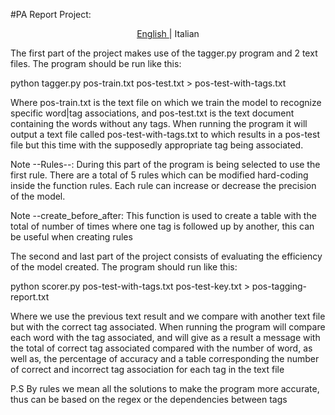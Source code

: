 #PA
Report Project:
<p align = "center">
  <a href = "https://github.com/romerotac/PA3"> English </a>|
  <span>Italian</span>
</p>

The first part of the project makes use of the tagger.py program and 2 text files.
The program should be run like this:

python tagger.py pos-train.txt pos-test.txt > pos-test-with-tags.txt

Where pos-train.txt is the text file on which we train the model to recognize specific word|tag associations, and pos-test.txt is the text document containing the words without any tags. When running the program it will output a text file  called pos-test-with-tags.txt to which results in a pos-test file but this time with the supposedly appropriate tag being associated.

Note --Rules--:
During this part of the program is being selected to use the first rule. There are a total of 5 rules which can be modified hard-coding inside the function rules. Each rule can increase or decrease the precision of the model.

Note --create_before_after:
This function is used to create a table with the total of number of times where one tag is followed up by another, this can be useful when creating rules 

The second and last part of the project consists of evaluating the efficiency of the model created.
The program should run like this:

python scorer.py pos-test-with-tags.txt pos-test-key.txt > pos-tagging-report.txt

Where we use the previous text result and we compare with another text file but with the correct tag associated. When running the program will compare each word with the tag associated, and will give as a result a message with the total of correct tag associated compared with the number of word, as well as, the percentage of accuracy and a table corresponding the number of correct and incorrect tag association for each tag in the text file

P.S By rules we mean all the solutions to make the program more accurate, thus can be based on the regex or the dependencies between tags

